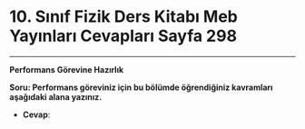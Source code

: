 # 10. Sınıf Fizik Ders Kitabı Meb Yayınları Cevapları Sayfa 298

---

**Performans Görevine Hazırlık**

**Soru: Performans göreviniz için bu bölümde öğrendiğiniz kavramları aşağıdaki alana yazınız.**

-   **Cevap**: